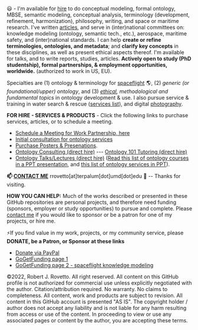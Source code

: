:smiley: - I'm available for [hire](https://tinyurl.com/yas7trzy) to do conceptual modeling, formal ontology, MBSE, semantic modeling, conceptual analysis, terminology (development, refinement, harmonization), philosophy, writing, and space or maritime research. I've written [articles](https://orcid.org/0000-0003-3835-7817), and serve in (inter)national committees on: knowledge modeling (ontology, semantic tech., etc.), aerospace, maritime safety, and (inter)national standards. I can help **create or refine terminologies, ontologies, and metadata**; and  **clarify key concepts** in these disciplines, as well as present ethical aspects thereof. I'm available for talks, and to write reports, studies, articles. **Actively open to study (PhD studentship), formal partnerships, & employment opportunities, worldwide.** (authorized to work in US, EU). 

Specialties are (1) ontology & terminology for [spaceflight](https://ontospace.wordpress.com) :earth_americas:, (2)  _generic (or foundational/upper) ontology_, and (3) _[ethical](https://github.com/rrovetto/Ethical-Ontology-Development), methodological and fundamental topics_ in ontology development & use. I also pursue service & training in water search & rescue ([services list](https://tinyurl.com/yck8ah85)), and digital [photography](https://tinyurl.com/y3k34cfb). 

**FOR HIRE - SERVICES & PRODUCTS** - Click the following links to purchase services, articles, or to schedule a meeting. 
* [Schedule a Meeting for Work Partnership, here](http://my.setmore.com/bookingpage/f18db686-98bb-41dd-9097-35218b2a1091/services/sb83f723d7838e4484783cc5a1c675f0e6eedf99d)
* [Initial consultation for ontology services](https://booking.setmore.com/scheduleappointment/f18db686-98bb-41dd-9097-35218b2a1091/services/sd47f836d5eef3bc7e1aad2abe898fb813941fa7f)
* [Purchase Posters & Presenations](https://ontospace.wordpress.com/purchase-poster-or-presentation-documents/).
* [Ontology Consulting (direct hire)](https://tinyurl.com/34u9w6wx) --- [Ontology 101 Tutoring (direct hire)](http://my.setmore.com/bookingpage/f18db686-98bb-41dd-9097-35218b2a1091/services/s7f4dbc7d873cce380b7f73062d5d72f619fe042a)
* [Ontology Talks/Lectures (direct hire)](http://my.setmore.com/bookingpage/f18db686-98bb-41dd-9097-35218b2a1091/services/s218822e77fee416ed3085be8eda045d6015d6d24)
  ([Read this list of ontology courses in a PPT presentation](https://www.slideshare.net/RobertRovetto/ontology-courses-education), and [this list of ontology services in PPT](https://www.slideshare.net/RobertRovetto/ontology-services-238070099)).

**📫 [CONTACT ME](https://ontospace.wordpress.com/contact/)**  rrovetto[at]terpalum[dot]umd[dot]edu 💬  -- Thanks for visiting.

**HOW YOU CAN HELP:** Much of the works described or presented in these GitHub repositories are personal projects, and therefore need funding (sponsors, employer or study opportunities) to pursue and complete. Please [contact me](https://ontospace.wordpress.com/contact/) if you would like to sponsor or be a patron for one of my projects, or hire me.

⚡If you find value in my work, projects, or my community service, please **DONATE, be a Patron, or Sponsor at these links**
* [Donate via PayPal](https://www.paypal.com/donate/?business=JN9YD94DHA87Y&no_recurring=0&item_name=With+your+support%2C+we+can+help+make+spaceflight+safer%2C+and+make+knowledge+about+space+more+accessible.+Thanks.&currency_code=USD)
* [GoGetFunding page 1](https://tinyurl.com/yyoo6z96)
* [GoGetFunding page 2 - spaceflight knowledge modeling](https://www.patreon.com/user?u=6298778&fan_landing=true)

©2022, Robert J. Rovetto. All right reserved. 
All content on this GitHub profile is not authorized for commercial use unless explicitly negotiated with the author. Citation/attribution required. No warranty. No claims to completeness. All content, work and products are subject to revision. All content in this GitHub account is presented "AS IS". The copyright holder / author does not accept any liability and is not liable for any harm resulting from access or use of the content. In proceeding to view or use any associated pages or content by the author, you are accepting these terms.

<!--
**rrovetto/rrovetto** is a ✨ _special_ ✨ repository because its `README.md` (this file) appears on your GitHub profile.

Here are some ideas to get you started:

- 🔭 I’m currently working on ...
- 🌱 I’m currently learning ...
- 👯 I’m looking to collaborate on ...
- 🤔 I’m looking for help with ...
- 💬 Ask me about ...
- 📫 How to reach me: ...
- 😄 Pronouns: ...
- ⚡ Fun fact: ...
- 👋
-->
